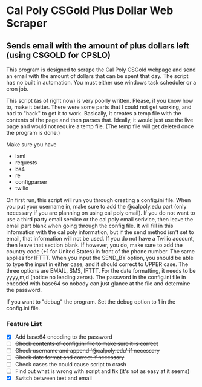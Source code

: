 # Cal Poly CSGold Plus Dollar Web Scraper
## Sends email with the amount of plus dollars left (using CSGOLD for CPSLO)
This program is designed to scrape the Cal Poly CSGold webpage and send an email with the amount of dollars that can be spent that day. The script has no built in automation. You must either use windows task scheduler or a cron job.

This script (as of right now) is very poorly written. Please, if you know how to, make it better. There were some parts that I could not get working, and had to "hack" to get it to work. Basically, it creates a temp file with the contents of the page and then parses that. Ideally, it would just use the live page and would not require a temp file. (The temp file will get deleted once the program is done.)


Make sure you have

* lxml
* requests
* bs4
* re
* configparser
* twilio

On first run, this script will run you through creating a config.ini file. When you put your username in, make sure to add the @calpoly.edu part (only necessary if you are planning on using cal poly email). If you do not want to use a third party email service or the cal poly email serivice, then leave the email part blank when going through the config file. It will fill in this information with the cal poly information, but if the send method isn't set to email, that information will not be used. If you do not have a Twilio account, then leave that section blank. If however, you do, make sure to add the country code (+1 for United States) in front of the phone number. The same applies for IFTTT. When you input the SEND_BY option, you should be able to type the input in either case, and it should correct to UPPER case. The three options are EMAIL, SMS, IFTTT. For the date formatting, it needs to be yyyy,m,d (notice no leading zeros). The password in the config.ini file in encoded with base64 so nobody can just glance at the file and determine the password.

If you want to "debug" the program. Set the debug option to 1 in the config.ini file.


### Feature List
- [x] Add base64 encoding to the password
- [ ] ~~Check contents of config.ini file to make sure it is correct~~
- [ ] ~~Check username and append '@calpoly.edu' if necessary~~
- [ ] ~~Check date format and correct if necessary~~
- [ ] Check cases the could cause script to crash
- [ ] Find out what is wrong with script and fix (it's not as easy at it seems)
- [x] Switch between text and email
